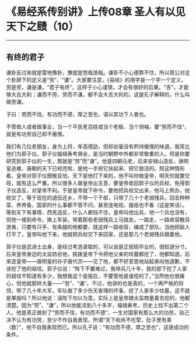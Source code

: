 # 《易经系传别讲》上传08章 圣人有以见天下之赜（10）

------

## 有终的君子

谦卦反过来就是雷地豫卦，豫就是悠哉游哉。谦卦不小心便靠不住，所以周公对这个卦辞下的定义是“劳”、“谦”。大家要注意，《易经》的用字是一个字一个定义，劳是劳，谦是谦，“君子有终”，这样子小心谨慎，才会有很好的后果。“吉”，才能够大吉大利；谦而不劳，劳而不谦，都不会大吉大利的。这是孔子解释的，什么叫做劳谦。

子曰：劳而不伐，有功而不德，厚之至也，语以其功下人者也。

不管做人或者做事业，当一个平民老百姓或当个老板、当个领袖，要“劳而不伐”，就是有功劳自己却不傲慢。

我们有几位老朋友，身为上将，年高德劭，但却丝毫没有矜持傲慢的味道，我常比他们为郭子仪。郭子仪福禄寿考俱全，是当时朝野中外都非常敬重的人。但是你要研究到郭子仪的一生，那就是“劳”而“谦”。他是四朝元老，后来安禄山造反，唐明皇逃难，唐朝的天下已经完啦，是他一手把它扶起来、把它救活的。照这种情形看，皇帝对郭子仪既敬且怕，天下是他打下来的，他不叫你做皇帝，明天你就要交班，就有这么严重。所以很多人替皇帝出主意，要皇帝收回郭子仪的兵权，免得郭子仪造反，对皇帝不利。于是皇帝就下命令，要他把兵权交出来，他马上照办，统统交了，等于现在的退伍还乡，不带一个干部，只带了几十个老弱残兵，回去种种菜、养养鱼，国家的什么事都不管不问，甚至连电视、报纸也不看（这是笑话）。等到天下有事情，西羌造反，什么人都挡不住，皇帝叫他出兵，他一个兵也没有，但他一接到命令，换上军装，带着那些老弱残兵上马就走。一路走，一路收容散兵游勇，只要有只手、有条腿的他都要，就这样一路收容，编成了部队。当他把敌人打平了，皇帝叫他下来，他就把兵权交下来回家，还是那几个老弱残兵跟着他。

郭子仪是武进士出身，是经过考选录取的，可以说是正规班毕业的，很知道分寸。后来皇帝身边的太监妨忌他，挑拨皇帝下令把他父亲的坟墓都挖了，他都知道。后来连皇帝——唐明皇的孙子唐代宗——见了他，都不好意思地站起来向他道歉，不该挖了他的祖坟。郭子仪说：“陛下不要难过，我带兵几十年，我的部下挖了人家的祖坟不知道有多少，我想我这个是报应，不要管他是谁挖的了。”当然他也很痛心，但他就那样大量——“劳”、“谦”。不过，他讲的也是真的，一个再严格的将领，带了几十年大军，军队做了多少伤天害理的坏事，挖了人家多少坟墓，这不就是果报吗？所以他说：请陛下勿以为意。实际上是皇帝跟太监商量着去挖的，他都清楚。因为“劳”、“谦”，所以他能活到八十多岁，福禄寿考，历史上找不出第二个人。他是真正做到了“劳而不伐，有功而不德”，一生对国家有那么大的功劳，自己决不认为有功劳，至少不作自我表现，所谓“天下和尚不吃荤，肚子里有素（数）”，他不自我表现而已。所以孔子说：“有功而不德，厚之至也”，这是成功的条件。